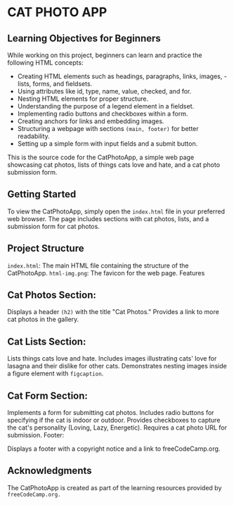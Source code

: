 # CAT PHOTO APP

## Learning Objectives for Beginners
While working on this project, beginners can learn and practice the following HTML concepts:

- Creating HTML elements such as headings, paragraphs, links, images, - lists, forms, and fieldsets.
- Using attributes like id, type, name, value, checked, and for.
- Nesting HTML elements for proper structure.
- Understanding the purpose of a legend element in a fieldset.
- Implementing radio buttons and checkboxes within a form.
- Creating anchors for links and embedding images.
- Structuring a webpage with sections `(main, footer)` for better readability.
- Setting up a simple form with input fields and a submit button.

This is the source code for the CatPhotoApp, a simple web page showcasing cat photos, lists of things cats love and hate, and a cat photo submission form.

## Getting Started
To view the CatPhotoApp, simply open the `index.html` file in your preferred web browser. The page includes sections with cat photos, lists, and a submission form for cat photos.

## Project Structure
`index.html`: The main HTML file containing the structure of the CatPhotoApp.
`html-img.png`: The favicon for the web page.
Features

## Cat Photos Section:
Displays a header `(h2)` with the title "Cat Photos."
Provides a link to more cat photos in the gallery.

## Cat Lists Section:
Lists things cats love and hate.
Includes images illustrating cats' love for lasagna and their dislike for other cats.
Demonstrates nesting images inside a figure element with `figcaption`.

## Cat Form Section:
Implements a form for submitting cat photos.
Includes radio buttons for specifying if the cat is indoor or outdoor.
Provides checkboxes to capture the cat's personality (Loving, Lazy, Energetic).
Requires a cat photo URL for submission.
Footer:

Displays a footer with a copyright notice and a link to freeCodeCamp.org.

## Acknowledgments
The CatPhotoApp is created as part of the learning resources provided by `freeCodeCamp.org.`